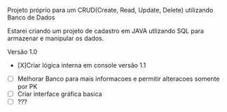 Projeto próprio para um CRUD(Create, Read, Update, Delete) utilizando Banco de Dados

Estarei criando um projeto de cadastro em JAVA utlizando SQL para armazenar e manipular os dados.

Versão 1.0
- [X]Criar lógica interna em console
versão 1.1
- [ ] Melhorar Banco para mais informacoes e permitir alteracoes somente por PK
- [ ] Criar interface gráfica basica
- [ ] ???
